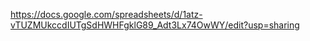 https://docs.google.com/spreadsheets/d/1atz-vTUZMUkccdIUTgSdHWHFgklG89_Adt3Lx74OwWY/edit?usp=sharing